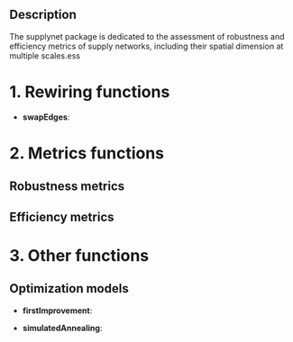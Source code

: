 ## Description

The supplynet package is dedicated to the assessment of robustness and efficiency
metrics of supply networks, including their spatial dimension at multiple scales.ess

# 1. Rewiring functions

* **swapEdges**: 


# 2. Metrics functions

## Robustness metrics



## Efficiency metrics





# 3. Other functions

## Optimization models

* **firstImprovement**: 

* **simulatedAnnealing**: 

## 
